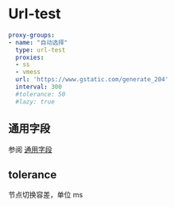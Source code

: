 # Url-test

```{.yaml linenums="1"}
proxy-groups:
- name: "自动选择"
  type: url-test
  proxies:
  - ss
  - vmess
  url: 'https://www.gstatic.com/generate_204'
  interval: 300
  #tolerance: 50
  #lazy: true
```

## 通用字段

参阅 [通用字段](./index.md)

## tolerance

节点切换容差，单位 ms
